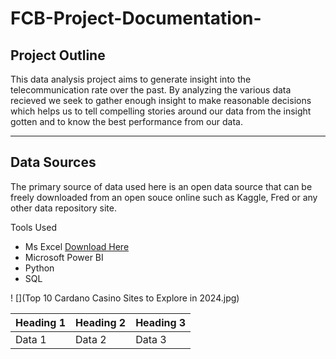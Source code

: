 # FCB-Project-Documentation-

## Project Outline
This data analysis project aims to generate insight into the telecommunication rate over the past. By analyzing the various data recieved we seek to gather enough insight to make reasonable decisions which helps us to tell compelling stories around our data from the insight gotten and to know the best performance from our data. 

---

## Data Sources 
The primary source of data used here is an open data source that can be freely downloaded from an open souce online such as Kaggle, Fred or any other data repository site.

Tools Used 
- Ms Excel [Download Here](https://microsoft.com) 
- Microsoft Power BI
- Python
- SQL


! [](Top 10 Cardano Casino Sites to Explore in 2024.jpg)

| Heading 1 | Heading 2 | Heading 3 |
| --------- | --------- | --------- |
| Data 1| Data 2| Data 3|
